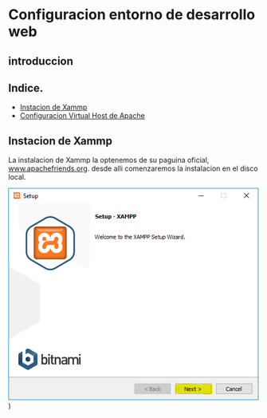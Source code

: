 # Configuracion entorno de desarrollo  web

## introduccion

## Indice.

- [Instacion de Xammp](#Instalacion-de-Xammp)
- [Configuracion Virtual Host de  Apache](#Configuracion-de-Virtual-Host-Apache)






## Instacion de Xammp

La instalacion de Xammp la optenemos de su paguina oficial, www.apachefriends.org.
desde alli comenzaremos la instalacion en el disco local.

![Xammpfoto1](/MEDIA/4_Install_Xampp.PNG))


